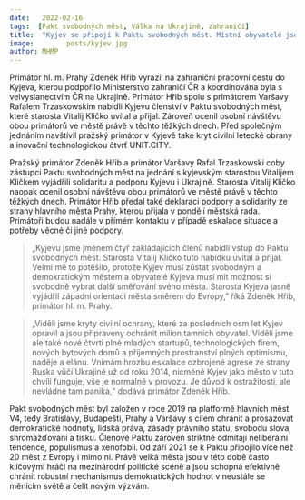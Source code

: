 ```yaml
---
date:   2022-02-16
tags:  [Pakt svobodných měst, Válka na Ukrajině, zahraničí]
title:  "Kyjev se připojí k Paktu svobodných měst. Místní obyvatelé jsou ostražití, ale život ve městě plyne dál"
image: 	      posts/kyjev.jpg
author: MHMP
---
```

 
Primátor hl. m. Prahy Zdeněk Hřib vyrazil na zahraniční pracovní cestu do Kyjeva, kterou podpořilo Ministerstvo zahraničí ČR a koordinována byla s velvyslanectvím ČR na Ukrajině. Primátor Hřib spolu s primátorem Varšavy Rafalem Trzaskowskim nabídli Kyjevu členství v Paktu svobodných měst, které starosta Vitalij Kličko uvítal a přijal. Zároveň ocenil osobní návštěvu obou primátorů ve městě právě v těchto těžkých dnech. Před společným jednáním navštívil pražský primátor v Kyjevě také kryt civilní letecké obrany a inovační technologickou čtvrť UNIT.CITY.  

Pražský primátor Zdeněk Hřib a primátor Varšavy Rafal Trzaskowski coby zástupci Paktu svobodných měst na jednání s kyjevským starostou Vitalijem Kličkem vyjádřili solidaritu a podporu Kyjevu i Ukrajině. Starosta Vitalij Kličko naopak ocenil osobní návštěvu obou primátorů ve městě právě v těchto těžkých dnech. Primátor Hřib předal také deklaraci podpory a solidarity ze strany hlavního města Prahy, kterou přijala v pondělí městská rada. Primátoři budou nadále v přímém kontaktu v případě eskalace situace a potřeby věcné či jiné podpory. 

> „Kyjevu jsme jménem čtyř zakládajících členů nabídli vstup do Paktu svobodných měst. Starosta Vitalij Kličko tuto nabídku uvítal a přijal. Velmi mě to potěšilo, protože Kyjev musí zůstat svobodným a demokratickým městem a obyvatelé Kyjeva musí mít možnost si svobodně vybrat další směřování svého města. Starosta Kyjeva jasně vyjádřil západní orientaci města směrem do Evropy,” říká Zdeněk Hřib, primátor hl. m. Prahy. 

> „Viděli jsme kryty civilní ochrany, které za posledních osm let Kyjev opravil a jsou připraveny ochránit milion tamních obyvatel. Viděli jsme ale také nové čtvrti plné mladých startupů, technologických firem, nových bytových domů a příjemných prostranství plných optimismu, naděje a elánu. Vnímám hrozbu eskalace ozbrojené agrese ze strany Ruska vůči Ukrajině už od roku 2014, nicméně Kyjev jako město v tuto chvíli funguje, vše je normálně v provozu. Je důvod k ostražitosti, ale nevládne tam panika,“ dodává primátor Zdeněk Hřib. 

Pakt svobodných měst byl založen v roce 2019 na platformě hlavních měst V4, tedy Bratislavy, Budapešti, Prahy a Varšavy s cílem chránit a prosazovat demokratické hodnoty, lidská práva, zásady právního státu, svobodu slova, shromažďování a tisku. Členové Paktu zároveň striktně odmítají neliberální tendence, populismus a xenofobii. Od září 2021 se k Paktu připojilo více než 20 měst z Evropy i mimo ni. Právě velká města jsou v této době často klíčovými hráči na mezinárodní politické scéně a jsou schopná efektivně chránit robustní mechanismus demokratických hodnot v neustále se měnícím světě a čelit novým výzvám.  
